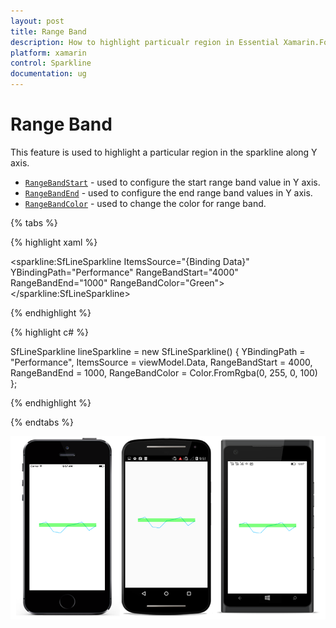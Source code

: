 ```yaml
---
layout: post
title: Range Band
description: How to highlight particualr region in Essential Xamarin.Forms Sparkline
platform: xamarin
control: Sparkline
documentation: ug
---
```


# Range Band

This feature is used to highlight a particular region in the sparkline along Y axis.

* [`RangeBandStart`](https://help.syncfusion.com/cr/cref_files/xamarin/Syncfusion.SfSparkline.XForms~Syncfusion.SfSparkline.XForms.SfSparklineBase~RangeBandStart.html) - used to configure the start range band value in Y axis.
* [`RangeBandEnd`](https://help.syncfusion.com/cr/cref_files/xamarin/Syncfusion.SfSparkline.XForms~Syncfusion.SfSparkline.XForms.SfSparklineBase~RangeBandEnd.html) - used to configure the end range band values in Y axis.
* [`RangeBandColor`](https://help.syncfusion.com/cr/cref_files/xamarin/Syncfusion.SfSparkline.XForms~Syncfusion.SfSparkline.XForms.SfSparklineBase~RangeBandColor.html) - used to change the color for range band.

{% tabs %} 

{% highlight xaml %}

  <sparkline:SfLineSparkline ItemsSource="{Binding Data}" 
                             YBindingPath="Performance" 
                             RangeBandStart="4000" 
                             RangeBandEnd="1000"
                             RangeBandColor="Green"> 
  </sparkline:SfLineSparkline>

{% endhighlight %}

{% highlight c# %}

SfLineSparkline lineSparkline = new SfLineSparkline()
{
    YBindingPath = "Performance",
    ItemsSource = viewModel.Data,
    RangeBandStart = 4000,
    RangeBandEnd = 1000,
    RangeBandColor = Color.FromRgba(0, 255, 0, 100)
};

{% endhighlight %}

{% endtabs %}

![Range band support in Xamarin.Forms Sparkline](sparkline_images/RangeBand.png)
